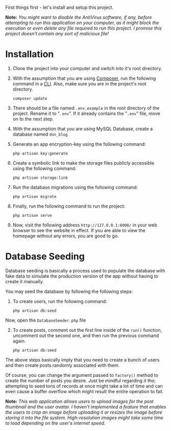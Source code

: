 First things first - let's install and setup this project. 

**Note:** _You might want to disable the AntiVirus software, if any, before attempting to run this application on your computer, as it might block the execution or even delete any file required to run this project. I promise this project doesn't contain any sort of malicious file!_

# Installation

1. Clone the project into your computer and switch into it's root directory. 

2. With the assumption that you are using [Composer](https://getcomposer.org/), run the following command in a [CLI](https://en.wikipedia.org/wiki/Command-line_interface). Also, make sure you are in the project's root directory.
   ```
   composer update
   ```     
3. There should be a file named `.env.example` in the root directory of the project. Rename it to "`.env`". If it already contains the "`.env`" file, move on to the next step. 
4. With the assumption that you are using MySQL Database, create a database named `dnn_blog`
5. Generate an app encryption-key using the following command: 
   ```
   php artisan key:generate
   ```
6. Create a symbolic link to make the storage files publicly accessible using the following command: 
   ```
   php artisan storage:link
   ```
7. Run the database migrations using the following command: 
   ```
   php artisan migrate
   ```
8. Finally, run the following command to run the project: 
   ```
   php artisan serve
   ``` 
9. Now, visit the following address `http://127.0.0.1:8000/` in your web browser to see the website in effect. If you are able to view the homepage without any errors, you are good to go.  
    
# Database Seeding

Database seeding is basically a process used to populate the database with fake data to simulate the production version of the app without having to create it manually. 

You may seed the database by following the following steps: 

1. To create users, run the following command: 
   ```
   php artisan db:seed
   ```
Now, open the `DatabaseSeeder.php` file

2. To create posts, comment out the first line inside of the `run()` function, uncomment out the second one, and then run the previous command again. 
   ```
   php artisan db:seed
   ```
The above steps basically imply that you need to create a bunch of users and then create posts randomly associated with them. 

Of course, you can change the argument passed to `factory()` method to create the number of posts you desire. Just be mindful regarding it tho; attempting to seed tons of records at once might take a lot of time and can even cause a buffer overflow which might result the entire operation to fail.


**Note:** _This web application allows users to upload images for the post thumbnail and the user avatar. I haven't implemented a feature that enables the users to crop an image before uploading it or resizes the image before storing it into the file system. High-resolution images might take some time to load depending on the user's internet speed._
